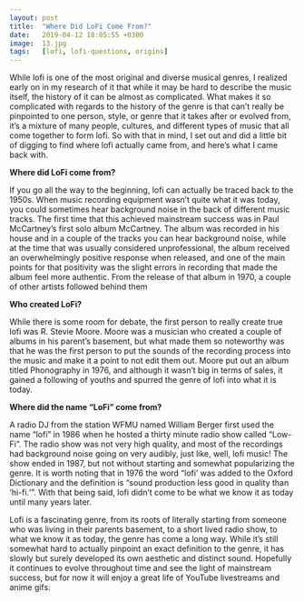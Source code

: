 ```yaml
---
layout: post
title:  "Where Did LoFi Come From?"
date:   2019-04-12 18:05:55 +0300
image:  13.jpg
tags:   [lofi, lofi-questions, origins]
---
```


While lofi is one of the most original and diverse musical genres, I realized early on in my research of it that while it may be hard to describe the music itself, the history of it can be almost as complicated. What makes it so complicated with regards to the history of the genre is that can’t really be pinpointed to one person, style, or genre that it takes after or evolved from, it’s a mixture of many people, cultures, and different types of music that all come together to form lofi. So with that in mind, I set out and did a little bit of digging to find where lofi actually came from, and here’s what I came back with.

**Where did LoFi come from?**

If you go all the way to the beginning, lofi can actually be traced back to the 1950s. When music recording equipment wasn’t quite what it was today, you could sometimes hear background noise in the back of different music tracks. The first time that this achieved mainstream success was in Paul McCartney’s first solo album McCartney. The album was recorded in his house and in a couple of the tracks you can hear background noise, while at the time that was usually considered unprofessional, the album received an overwhelmingly positive response when released, and one of the main points for that positivity was the slight errors in recording that made the album feel more authentic. From the release of that album in 1970, a couple of other artists followed behind them

**Who created LoFi?**

While there is some room for debate, the first person to really create true lofi was R. Stevie Moore. Moore was a musician who created a couple of albums in his parent’s basement, but what made them so noteworthy was that he was the first person to put the sounds of the recording process into the music and make it a point to not edit them out. Moore put out an album titled Phonography in 1976, and although it wasn’t big in terms of sales, it gained a following of youths and spurred the genre of lofi into what it is today.

**Where did the name “LoFi” come from?**

A radio DJ from the station WFMU named William Berger first used the name “lofi” in 1986 when he hosted a thirty minute radio show called “Low-Fi”. The radio show was not very high quality, and most of the recordings had background noise going on very audibly, just like, well, lofi music! The show ended in 1987, but not without starting and somewhat popularizing the genre. It is worth noting that in 1976 the word “lofi’ was added to the Oxford Dictionary and the definition is “sound production less good in quality than ‘hi-fi.‘”. With that being said, lofi didn’t come to be what we know it as today until many years later.

Lofi is a fascinating genre, from its roots of literally starting from someone who was living in their parents basement, to a short lived radio show, to what we know it as today, the genre has come a long way. While it’s still somewhat hard to actually pinpoint an exact definition to the genre, it has slowly but surely developed its own aesthetic and distinct sound. Hopefully it continues to evolve throughout time and see the light of mainstream success, but for now it will enjoy a great life of YouTube livestreams and anime gifs.

